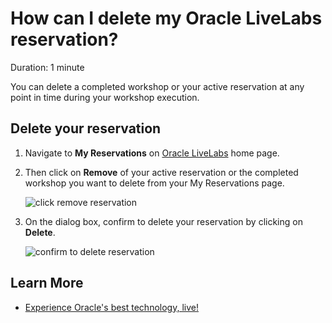 # How can I delete my Oracle LiveLabs reservation?

Duration: 1 minute

You can delete a completed workshop or your active reservation at any point in time during your workshop execution.

## Delete your reservation

1. Navigate to **My Reservations** on [Oracle LiveLabs](http://livelabs.oracle.com) home page.

2. Then click on **Remove** of your active reservation or the completed workshop you want to delete from your My Reservations page.

    ![click remove reservation](./images/remove-reservation.png " ")

3. On the dialog box, confirm to delete your reservation by clicking on **Delete**.

    ![confirm to delete reservation](./images/delete-reservation.png " ")

## Learn More

* [Experience Oracle's best technology, live!](http://livelabs.oracle.com)